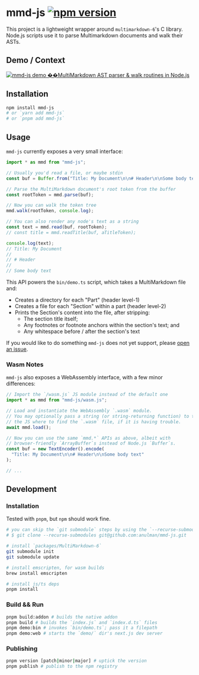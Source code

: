# mmd-js [![npm version](https://badge.fury.io/js/mmd-js.svg)](https://badge.fury.io/js/mmd-js)

This project is a lightweight wrapper around `multimarkdown-6`'s C library.
Node.js scripts use it to parse Multimarkdown documents and walk their ASTs.

## Demo / Context

[![mmd-js demo ��MultiMarkdown AST parser & walk routines in Node.js](https://cdn.loom.com/sessions/thumbnails/e486a43d1ea34a6e9adde06837237fd0-with-play.gif)](https://www.loom.com/share/e486a43d1ea34a6e9adde06837237fd0 "mmd-js demo ��MultiMarkdown AST parser & walk routines in Node.js")

## Installation

```bash
npm install mmd-js
# or `yarn add mmd-js`
# or `pnpm add mmd-js`
```

## Usage

`mmd-js` currently exposes a very small interface:

```ts
import * as mmd from "mmd-js";

// Usually you'd read a file, or maybe stdin
const buf = Buffer.from("Title: My Document\n\n# Header\n\nSome body text");

// Parse the MultiMarkdown document's root token from the buffer
const rootToken = mmd.parse(buf);

// Now you can walk the token tree
mmd.walk(rootToken, console.log);

// You can also render any node's text as a string
const text = mmd.read(buf, rootToken);
// const title = mmd.readTitle(buf, aTitleToken);

console.log(text);
// Title: My Document
//
// # Header
//
// Some body text
```

This API powers the `bin/demo.ts` script, which takes a MultiMarkdown file and:

- Creates a directory for each "Part" (header level-1)
- Creates a file for each "Section" within a part (header level-2)
- Prints the Section's content into the file, after stripping:
  - The section title itself;
  - Any footnotes or footnote anchors within the section's text; and
  - Any whitespace before / after the section's text

If you would like to do something `mmd-js` does not yet support, please [open an issue](https://github.com/anulman/mmd-js/issues/new).

### Wasm Notes

`mmd-js` also exposes a WebAssembly interface, with a few minor differences:

```ts
// Import the `/wasm.js` JS module instead of the default one
import * as mmd from "mmd-js/wasm.js";

// Load and instantiate the WebAssembly `.wasm` module.
// You may optionally pass a string (or string-returning function) to tell
// the JS where to find the `.wasm` file, if it is having trouble.
await mmd.load();

// Now you can use the same `mmd.*` APIs as above, albeit with
// browser-friendly `ArrayBuffer`s instead of Node.js `Buffer`s.
const buf = new TextEncoder().encode(
  "Title: My Document\n\n# Header\n\nSome body text"
);

// ...
```

## Development

### Installation

Tested with `pnpm`, but `npm` should work fine.

```bash
# you can skip the `git submodule` steps by using the `--recurse-submodules` flag while cloning:
# $ git clone --recurse-submodules git@github.com:anulman/mmd-js.git

# install `packages/MultiMarkdown-6`
git submodule init
git submodule update

# install emscripten, for wasm builds
brew install emscripten

# install js/ts deps
pnpm install
```

### Build && Run

```bash
pnpm build:addon # builds the native addon
pnpm build # builds the `index.js` and `index.d.ts` files
pnpm demo:bin # invokes `bin/demo.ts`; pass it a filepath
pnpm demo:web # starts the `demo/` dir's next.js dev server
```

### Publishing

```bash
pnpm version [patch|minor|major] # uptick the version
pnpm publish # publish to the npm registry
```
